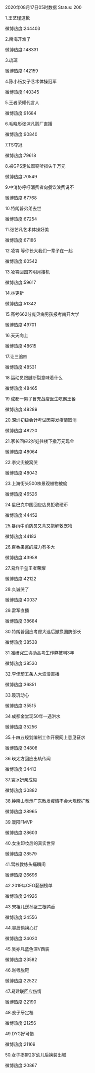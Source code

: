 2020年08月17日05时数据
Status: 200

1.王艺瑾道歉

微博热度:244403

2.南海开渔了

微博热度:148331

3.琉璃

微博热度:142159

4.陈小纭女子艺术体操冠军

微博热度:140345

5.王者荣耀代言人

微博热度:91684

6.毛晓彤张沫凡鹅厂直播

微博热度:90840

7.TS夺冠

微博热度:79618

8.被GPS定位器窃听损失千万元

微博热度:70549

9.中消协呼吁消费者向餐饮浪费说不

微博热度:67768

10.特朗普弟弟去世

微博热度:67254

11.张艺凡艺术体操好美

微博热度:67186

12.凌霄 等你长大我们一辈子在一起

微博热度:60542

13.凌霄回国齐明月接机

微博热度:59617

14.林更新

微博热度:51342

15.高考662分庞贝病男孩报考南开大学

微博热度:49701

16.天天向上

微博热度:48615

17.让三追四

微博热度:48531

18.运动员跟腱断裂意味着什么

微博热度:48465

19.成都一男子冒充战疫医生吃霸王餐

微博热度:48289

20.深圳初级会计考试因突发疫情取消

微博热度:48220

21.家长回应2岁娃往楼下撒万元现金

微博热度:48064

22.李尖尖被窝哭

微博热度:48043

23.上海街头500株景观植物被偷

微博热度:46526

24.星巴克中国回应店员拒收硬币

微博热度:44452

25.暴雨中消防员又背又抱解救宠物

微博热度:44183

26.百香果酱的威力有多大

微博热度:43958

27.易烊千玺王者荣耀

微博热度:42122

28.久诚哭了

微博热度:40037

29.雷军直播

微博热度:38684

30.特朗普回应考虑大选后撤换国防部长

微博热度:38538

31.准研究生协助高考生作弊被判3年

微博热度:38530

32.李佳琦五条人大波浪直播

微博热度:36851

33.璇玑动心

微博热度:35515

34.成都金堂现50年一遇洪水

微博热度:35256

35.十四五规划编制工作开展网上意见征求

微博热度:34808

36.瑛太方回应出轨传闻

微博热度:34413

37.袁冰妍亲成毅

微博热度:30882

38.钟南山表示广东散发疫情不会大规模扩散

微博热度:28965

39.暖阳FMVP

微博热度:28603

40.女生卸妆后的真实世界

微博热度:28579

41.驾校教练头痛瞬间

微博热度:26696

42.2019年CEO薪酬榜单

微博热度:24926

43.宋祖儿送孙坚三根鸭舌

微博热度:24556

44.昊辰偷换心灯

微博热度:24020

45.吴亦凡蓝色深V西装

微博热度:23582

46.赵粤脱靶

微博热度:22522

47.易建联回应伤情

微博热度:22190

48.姜子牙定档

微博热度:21256

49.DYG好可惜

微博热度:21169

50.女子拐带2岁幼儿后换装出城

微博热度:20867

